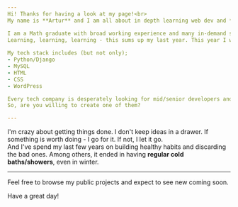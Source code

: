 ```yaml
---
Hi! Thanks for having a look at my page!<br>
My name is **Artur** and I am all about in depth learning web dev and ***creating robust Django apps***.

I am a Math graduate with broad working experience and many in-demand soft and social skills.<br>
Learning, learning, learning - this sums up my last year. This year I want to land my first job as junior web dev.
 
My tech stack includes (but not only);
- Python/Django
- MySQL
- HTML
- CSS
- WordPress

Every tech company is desperately looking for mid/senior developers and engineers.
So, are you willing to create one of them?

---
```

I'm crazy about getting things done. I don't keep ideas in a drawer. If something is worth doing - I go for it. If not, I let it go.<br>
And I've spend my last few years on building healthy habits and discarding the bad ones. Among others, it ended in having **regular cold baths/showers**, even in winter. 

---
Feel free to browse my public projects and expect to see new coming soon.

Have a great day!
